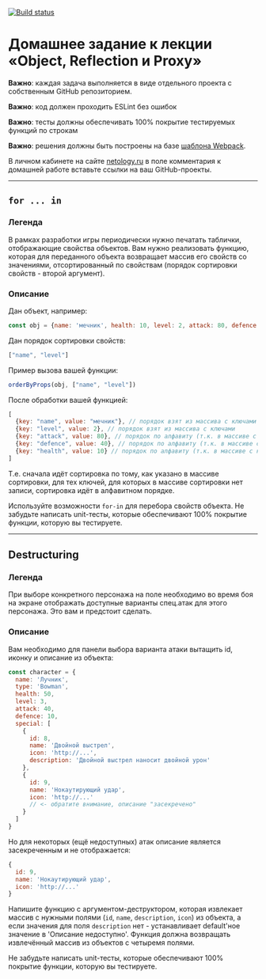 [![Build status](https://ci.appveyor.com/api/projects/status/fld59xpcifx6oet0?svg=true)](https://ci.appveyor.com/project/Anton17848/object)

# Домашнее задание к лекции «Object, Reflection и Proxy»

**Важно**: каждая задача выполняется в виде отдельного проекта с собственным GitHub репозиторием.

**Важно**: код должен проходить ESLint без ошибок

**Важно**: тесты должны обеспечивать 100% покрытие тестируемых функций по строкам

**Важно**: решения должны быть построены на базе [шаблона Webpack](/ci-template).

В личном кабинете на сайте [netology.ru](http://netology.ru/) в поле комментария к домашней работе вставьте ссылки на ваш GitHub-проекты.

---

## `for ... in`

### Легенда

В рамках разработки игры периодически нужно печатать таблички, отображающие свойства объектов. Вам нужно реализовать функцию, которая для переданного объекта возвращает массив его свойств со значениями, отсортированный по свойствам (порядок сортировки свойств - второй аргумент).

### Описание

Дан объект, например:
```js
const obj = {name: 'мечник', health: 10, level: 2, attack: 80, defence: 40}
```

Дан порядок сортировки свойств:
```javascript
["name", "level"]
```

Пример вызова вашей функции:
```js
orderByProps(obj, ["name", "level"])
```

После обработки вашей функцией:
```javascript
[
  {key: "name", value: "мечник"}, // порядок взят из массива с ключами
  {key: "level", value: 2}, // порядок взят из массива с ключами
  {key: "attack", value: 80}, // порядок по алфавиту (т.к. в массиве с ключами нет значения "attack")
  {key: "defence", value: 40}, // порядок по алфавиту (т.к. в массиве с ключами нет значения "defence")
  {key: "health", value: 10} // порядок по алфавиту (т.к. в массиве с ключами нет значения "health")
]
```

Т.е. сначала идёт сортировка по тому, как указано в массиве сортировки, для тех ключей, для которых в массиве сортировки нет записи, сортировка идёт в алфавитном порядке.

Используйте возможности `for-in` для перебора свойств объекта. Не забудьте написать unit-тесты, которые обеспечивают 100% покрытие функции, которую вы тестируете.

---

## Destructuring

### Легенда

При выборе конкретного персонажа на поле необходимо во время боя на экране отображать доступные варианты спец.атак для этого персонажа. Это вам и предстоит сделать.

### Описание

Вам необходимо для панели выбора варианта атаки вытащить id, иконку и описание из объекта:
```javascript
const character = {
  name: 'Лучник',
  type: 'Bowman',
  health: 50,
  level: 3,
  attack: 40,
  defence: 10,
  special: [
    {
      id: 8,
      name: 'Двойной выстрел',
      icon: 'http://...',
      description: 'Двойной выстрел наносит двойной урон'
    }, 
    {
      id: 9,
      name: 'Нокаутирующий удар',
      icon: 'http://...'
      // <- обратите внимание, описание "засекречено"
    }
  ]	
}
```

Но для некоторых (ещё недоступных) атак описание является засекреченным и не отображается:

```javascript
{
  id: 9,
  name: 'Нокаутирующий удар',
  icon: 'http://...'
}
```

Напишите функцию с аргументом-деструктором, которая извлекает массив с нужными полями (`id`, `name`, `description`, `icon`) из объекта, а если значения для поля `description` нет - устанавливает default'ное значение в 'Описание недоступно'. Функция должна возвращать извлечённый массив из объектов с четыремя полями.

Не забудьте написать unit-тесты, которые обеспечивают 100% покрытие функции, которую вы тестируете.


